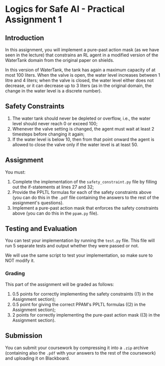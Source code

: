 # Logics for Safe AI - Practical Assignment 1

## Introduction

In this assignment, you will implement a pure-past action mask (as we have seen in the lecture) that constrains an RL agent in a modified version of the WaterTank domain from the original paper on shields.

In this version of WaterTank, the tank has again a maximum capacity of at most 100 liters. When the valve is open, the water level increases between 1 litre and 4 liters; when the valve is closed, the water level either does not decrease, or it can decrease up to 3 liters (as in the original domain, the change in the water level is a discrete number).

## Safety Constraints

1. The water tank should never be depleted or overflow, i.e., the water level should never reach 0 or exceed 100;
2. Whenever the valve setting is changed, the agent must wait at least 2 timesteps before changing it again;
3. If the water level is below 10, then from that point onward the agent is allowed to close the valve only if the water level is at least 50.

## Assignment

You must:

1. Complete the implementation of the `safety_constraint.py` file by filling out the if-statements at lines 27 and 32;
2. Provide the PPLTL formulas for each of the safety constraints above (you can do this in the `.pdf` file containing the answers to the rest of the assignment's questions).
3. Implement a pure-past action mask that enforces the safety constraints above (you can do this in the `ppam.py` file).


## Testing and Evaluation

You can test your implementation by running the `test.py` file. This file will run 5 separate tests and output whether they were passed or not.

We will use the same script to test your implementation, so make sure to NOT modify it.

### Grading

This part of the assignment will be graded as follows:
1. 0.5 points for correctly implementing the safety constraints ((1) in the Assignment section); 
2. 0.5 point for giving the correct PPAM's PPLTL formulas ((2) in the Assignment section);
3. 2 points for correctly implementing the pure-past action mask ((3) in the Assignment section).


## Submission

You can submit your coursework by compressing it into a `.zip` archive (containing also the `.pdf` with your answers to the rest of the coursework) and uploading it on Blackboard.